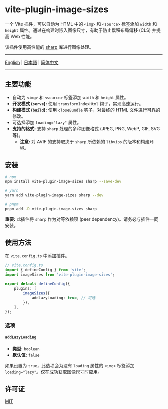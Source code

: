 # vite-plugin-image-sizes

一个 Vite 插件，可以自动为 HTML 中的 `<img>` 和 `<source>` 标签添加 `width` 和 `height` 属性。通过在构建时嵌入图像尺寸，有助于防止累积布局偏移 (CLS) 并提高 Web 性能。

该插件使用高性能的 [sharp](https://sharp.pixelplumbing.com/) 库进行图像处理。

---

[English](./README.md) | [日本語](./README.ja.md) | [简体中文](./README.zh-CN.md)

---

## 主要功能

-   自动为 `<img>` 和 `<source>` 标签添加 `width` 和 `height` 属性。
-   **开发模式 (`serve`):** 使用 `transformIndexHtml` 钩子，实现高速运行。
-   **构建模式 (`build`):** 使用 `closeBundle` 钩子，对最终的 HTML 文件进行可靠的修改。
-   可选择添加 `loading="lazy"` 属性。
-   **支持的格式:** 支持 `sharp` 处理的多种图像格式 (JPEG, PNG, WebP, GIF, SVG 等)。
    -   **注意:** 对 AVIF 的支持取决于 `sharp` 所依赖的 `libvips` 的版本和构建环境。

## 安装

```bash
# npm
npm install vite-plugin-image-sizes sharp --save-dev

# yarn
yarn add vite-plugin-image-sizes sharp --dev

# pnpm
pnpm add -D vite-plugin-image-sizes sharp
```

**重要:** 此插件将 `sharp` 作为对等依赖项 (peer dependency)。请务必与插件一同安装。

## 使用方法

在 `vite.config.ts` 中添加插件。

```typescript
// vite.config.ts
import { defineConfig } from 'vite';
import imageSizes from 'vite-plugin-image-sizes';

export default defineConfig({
    plugins: [
        imageSizes({
            addLazyLoading: true, // 可选
        }),
    ],
});
```

### 选项

#### `addLazyLoading`

-   **类型:** `boolean`
-   **默认值:** `false`

如果设置为 `true`，此选项会为没有 `loading` 属性的 `<img>` 标签添加 `loading="lazy"`。仅在成功获取图像尺寸时应用。

## 许可证

[MIT](./LICENSE) 